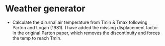 # Weather generator

- Calculate the dirurnal air temperature from Tmin & Tmax following Parton and Logan (1981). I have added the missing displacement factor in the original Parton paper, which removes the discontinuity and forces the temp to reach Tmin.
